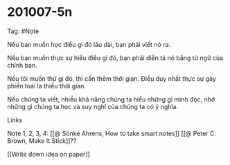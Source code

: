 # 201007-5n

Tag: #Note

Nếu bạn muốn học điều gì đó lâu dài, bạn phải viết nó ra.

Nếu bạn muốn thực sự hiểu điều gì đó, bạn phải diễn tả nó bằng từ ngữ của chính bạn.

Nếu tôi muốn thứ gì đó, thì cần thêm thời gian. Điều duy nhất thực sự gây phiền toái là thiếu thời gian.

Nếu chúng ta viết, nhiều khả năng chúng ta hiểu những gì mình đọc, nhớ những gì chúng ta học và suy nghĩ của chúng ta có ý nghĩa.

Links

Note 1, 2, 3, 4: [[@ Sönke Ahrens, How to take smart notes]] [[@ Peter C. Brown, Make It Stick]]??

[[Write down idea on paper]]